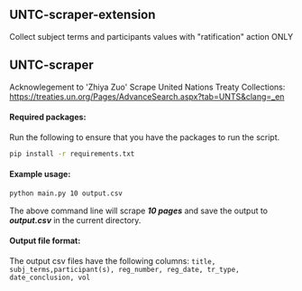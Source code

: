## UNTC-scraper-extension
Collect subject terms and participants values with "ratification" action ONLY

## UNTC-scraper
Acknowlegement to 'Zhiya Zuo'
Scrape United Nations Treaty Collections: https://treaties.un.org/Pages/AdvanceSearch.aspx?tab=UNTS&clang=_en

#### Required packages:
Run the following to ensure that you have the packages to run the script.
```bash
pip install -r requirements.txt
```

#### Example usage:
```bash 
python main.py 10 output.csv
```

The above command line will scrape ___10 pages___ and save the output to ___output.csv___ in the current directory.

#### Output file format:
The output csv files have the following columns:
`title, subj_terms,participant(s), reg_number, reg_date, tr_type, date_conclusion, vol`
